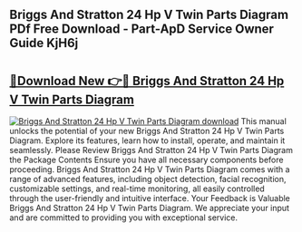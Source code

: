 ## Briggs And Stratton 24 Hp V Twin Parts Diagram PDf Free Download - Part-ApD Service Owner Guide KjH6j

# <h2><a href="http://dfmtm2h.blite.top/?on=Briggs+And+Stratton+24+Hp+V+Twin+Parts+Diagram">🔗Download New 👉🔴 Briggs And Stratton 24 Hp V Twin Parts Diagram</a></h2>

[![Briggs And Stratton 24 Hp V Twin Parts Diagram download](https://i.imgur.com/lujVjoI.png)](http://dfmtm2h.blite.top/?on=Briggs+And+Stratton+24+Hp+V+Twin+Parts+Diagram)
This manual unlocks the potential of your new Briggs And Stratton 24 Hp V Twin Parts Diagram. Explore its features, learn how to install, operate, and maintain it seamlessly. Please Review Briggs And Stratton 24 Hp V Twin Parts Diagram the Package Contents Ensure you have all necessary components before proceeding. Briggs And Stratton 24 Hp V Twin Parts Diagram comes with a range of advanced features, including object detection, facial recognition, customizable settings, and real-time monitoring, all easily controlled through the user-friendly and intuitive interface. Your Feedback is Valuable Briggs And Stratton 24 Hp V Twin Parts Diagram. We appreciate your input and are committed to providing you with exceptional service.
